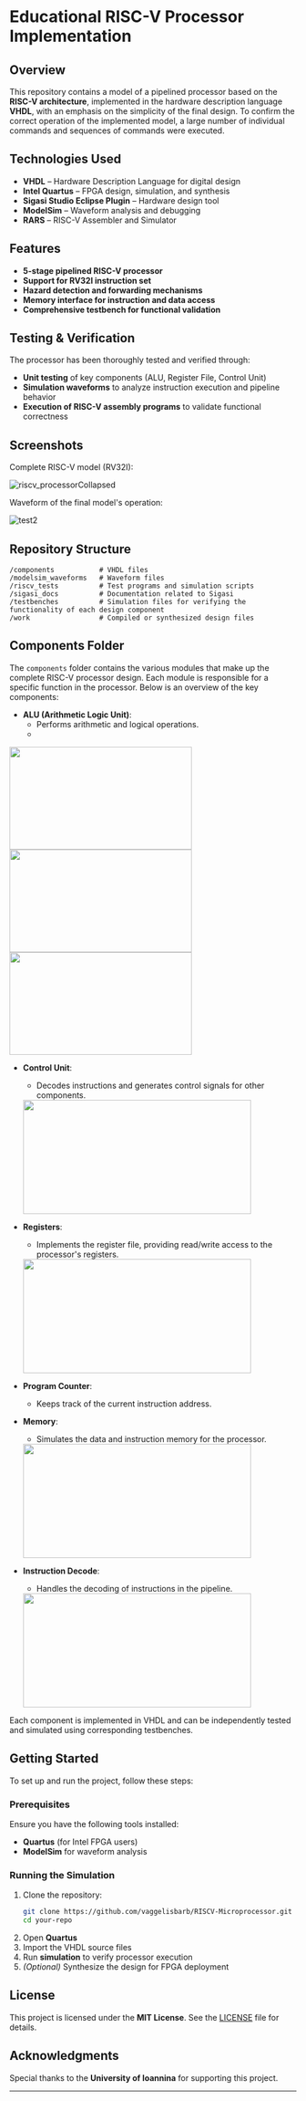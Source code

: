 # Educational RISC-V Processor Implementation  

## Overview
This repository contains a model of a pipelined processor based on the **RISC-V architecture**, implemented in the hardware description language **VHDL**, with an emphasis on the simplicity of the final design.
To confirm the correct operation of the implemented model, a large number of individual commands and sequences of commands were executed.

## Technologies Used  
- **VHDL** – Hardware Description Language for digital design  
- **Intel Quartus** – FPGA design, simulation, and synthesis
- **Sigasi Studio Eclipse Plugin** – Hardware design tool 
- **ModelSim** – Waveform analysis and debugging  
- **RARS** – RISC-V Assembler and Simulator 

## Features  
- **5-stage pipelined RISC-V processor**  
- **Support for RV32I instruction set**  
- **Hazard detection and forwarding mechanisms**  
- **Memory interface for instruction and data access**  
- **Comprehensive testbench for functional validation**  

## Testing & Verification  
The processor has been thoroughly tested and verified through:  
- **Unit testing** of key components (ALU, Register File, Control Unit)  
- **Simulation waveforms** to analyze instruction execution and pipeline behavior  
- **Execution of RISC-V assembly programs** to validate functional correctness  

## Screenshots  

Complete RISC-V model (RV32I):  

![riscv_processorCollapsed](https://github.com/user-attachments/assets/639215f8-6ce8-4b68-a552-2734b2b7a43d)

Waveform of the final model's operation:

![test2](https://github.com/user-attachments/assets/fcbdbaac-c437-4d6d-ac0b-569198e8c105)


## Repository Structure  
```
/components           # VHDL files
/modelsim_waveforms   # Waveform files
/riscv_tests          # Test programs and simulation scripts  
/sigasi_docs          # Documentation related to Sigasi
/testbenches          # Simulation files for verifying the functionality of each design component
/work                 # Compiled or synthesized design files
```

## Components Folder

The `components` folder contains the various modules that make up the complete RISC-V processor design. Each module is responsible for a specific function in the processor. Below is an overview of the key components:

- **ALU (Arithmetic Logic Unit)**: 
  - Performs arithmetic and logical operations.
  - 
<img src="https://github.com/user-attachments/assets/8d2a670f-ffe9-4a88-b754-60d9738e7cbb" width="320" height="180"/> 
<img src="https://github.com/user-attachments/assets/f7bd47fe-4e58-4832-816f-ef6602b34d97" width="320" height="180"/> 
<img src="https://github.com/user-attachments/assets/ad8299d1-5101-43ae-9850-c8504408eb76" width="320" height="180"/>

- **Control Unit**: 
  - Decodes instructions and generates control signals for other components.
    
  <img src="https://github.com/user-attachments/assets/ef2e9506-254c-450c-a30c-99c99e6a1314" width="400" height="200"/>

- **Registers**: 
  - Implements the register file, providing read/write access to the processor's registers.
    
  <img src="https://github.com/user-attachments/assets/8917de86-70fc-4ca8-aa76-5ddc21582d72" width="400" height="200"/>

- **Program Counter**: 
  - Keeps track of the current instruction address.

- **Memory**: 
  - Simulates the data and instruction memory for the processor.
    
  <img src="https://github.com/user-attachments/assets/50ebc3e0-f160-4c1f-84aa-9290aa7c5a71" width="400" height="200"/>

- **Instruction Decode**: 
  - Handles the decoding of instructions in the pipeline.

  <img src="https://github.com/user-attachments/assets/69dc4108-1de2-4549-ac9b-2ace6a02df64" width="400" height="200"/>


Each component is implemented in VHDL and can be independently tested and simulated using corresponding testbenches.

## Getting Started  
To set up and run the project, follow these steps:  

### Prerequisites  
Ensure you have the following tools installed:  
- **Quartus** (for Intel FPGA users)  
- **ModelSim** for waveform analysis  

### Running the Simulation  
1. Clone the repository:  
   ```sh
   git clone https://github.com/vaggelisbarb/RISCV-Microprocessor.git
   cd your-repo
   ```
2. Open **Quartus**  
3. Import the VHDL source files  
4. Run **simulation** to verify processor execution  
5. *(Optional)* Synthesize the design for FPGA deployment  

## License  
This project is licensed under the **MIT License**. See the [LICENSE](LICENSE) file for details.  

## Acknowledgments  
Special thanks to the **University of Ioannina** for supporting this project.  

---

